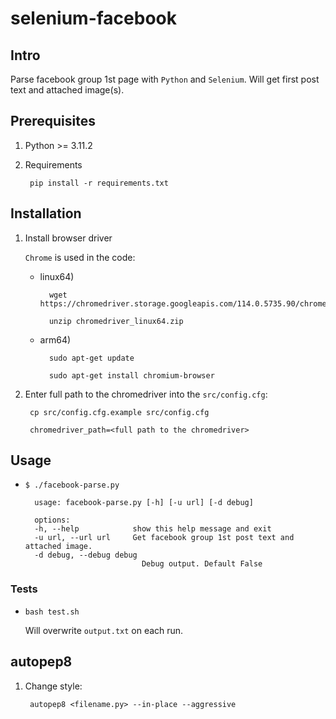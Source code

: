 # selenium-facebook

## Intro

Parse facebook group 1st page with `Python` and `Selenium`. Will get first post text and attached image(s).

## Prerequisites 

1. Python >= 3.11.2

1. Requirements

        pip install -r requirements.txt

## Installation

1. Install browser driver

    `Chrome` is used in the code:

    * linux64)


            wget https://chromedriver.storage.googleapis.com/114.0.5735.90/chromedriver_linux64.zip

            unzip chromedriver_linux64.zip 

    * arm64)

            sudo apt-get update

            sudo apt-get install chromium-browser

1. Enter full path to the chromedriver into the `src/config.cfg`:

        cp src/config.cfg.example src/config.cfg

        chromedriver_path=<full path to the chromedriver>

## Usage

* `$ ./facebook-parse.py`

        usage: facebook-parse.py [-h] [-u url] [-d debug]

        options:
        -h, --help            show this help message and exit
        -u url, --url url     Get facebook group 1st post text and attached image.
        -d debug, --debug debug
                                Debug output. Default False

### Tests

* `bash test.sh`
    
    Will overwrite `output.txt` on each run. 

## autopep8

1. Change style:

        autopep8 <filename.py> --in-place --aggressive
